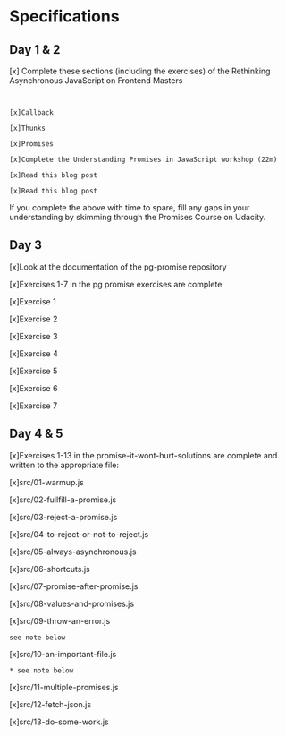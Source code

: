 # Specifications

## Day 1 & 2

 [x] Complete these sections (including the exercises) of the Rethinking Asynchronous JavaScript on Frontend Masters
 
 ```[x]Parallel vs. Async
 
 
 [x]Callback
 
 [x]Thunks
 
 [x]Promises
 
 [x]Complete the Understanding Promises in JavaScript workshop (22m)
 
 [x]Read this blog post
 
 [x]Read this blog post

````
If you complete the above with time to spare, fill any gaps in your understanding by skimming through the Promises Course on Udacity.

## Day 3

 [x]Look at the documentation of the pg-promise repository
 
 [x]Exercises 1-7 in the pg promise exercises are complete
 
 [x]Exercise 1
 
 [x]Exercise 2
 
 [x]Exercise 3
 
 [x]Exercise 4
 
 [x]Exercise 5
 
 [x]Exercise 6
 
 [x]Exercise 7

## Day 4 & 5

 [x]Exercises 1-13 in the promise-it-wont-hurt-solutions are complete and written to the appropriate file:
 
 [x]src/01-warmup.js
 
 [x]src/02-fullfill-a-promise.js
 
 [x]src/03-reject-a-promise.js
 
 [x]src/04-to-reject-or-not-to-reject.js
 
 [x]src/05-always-asynchronous.js
 
 [x]src/06-shortcuts.js
 
 [x]src/07-promise-after-promise.js
 
 [x]src/08-values-and-promises.js   
 
 [x]src/09-throw-an-error.js  
 
 
 `see note below
 `
 
 [x]src/10-an-important-file.js 
 
 
 `* see note below
 `
 
 
 [x]src/11-multiple-promises.js
 
 [x]src/12-fetch-json.js
 
 [x]src/13-do-some-work.js

